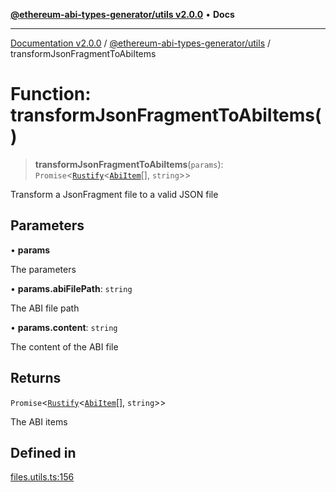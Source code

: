 [**@ethereum-abi-types-generator/utils v2.0.0**](../README.md) • **Docs**

***

[Documentation v2.0.0](../../../packages.md) / [@ethereum-abi-types-generator/utils](../README.md) / transformJsonFragmentToAbiItems

# Function: transformJsonFragmentToAbiItems()

> **transformJsonFragmentToAbiItems**(`params`): `Promise`\<[`Rustify`](../../types/type-aliases/Rustify.md)\<[`AbiItem`](../../types/type-aliases/AbiItem.md)[], `string`\>\>

Transform a JsonFragment file to a valid JSON file

## Parameters

• **params**

The parameters

• **params.abiFilePath**: `string`

The ABI file path

• **params.content**: `string`

The content of the ABI file

## Returns

`Promise`\<[`Rustify`](../../types/type-aliases/Rustify.md)\<[`AbiItem`](../../types/type-aliases/AbiItem.md)[], `string`\>\>

The ABI items

## Defined in

[files.utils.ts:156](https://github.com/niZmosis/ethereum-abi-types-generator/blob/8be0c174f1ad191b06c4413881733fc6912573c5/packages/utils/src/files.utils.ts#L156)
